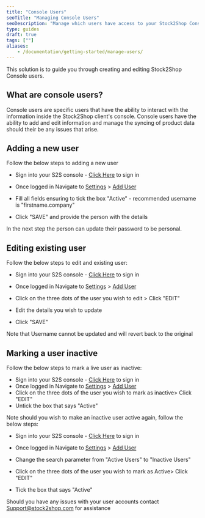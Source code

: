 ```yaml
---
title: "Console Users"
seoTitle: "Managing Console Users"
seoDescription: "Manage which users have access to your Stock2Shop Console as well as the permissions they have with your data."
type: guides
draft: true
tags: [""]
aliases:
    - /documentation/getting-started/manage-users/
---
```


This solution is to guide you through creating and editing Stock2Shop Console users.

## What are console users?
Console users are specific users that have the ability to interact with the information inside the Stock2Shop client's console.
Console users have the ability to add and edit information and manage the syncing of product data should their be any issues that arise.

## Adding a new user
Follow the below steps to adding a new user

- Sign into your S2S console - [Click Here](https://console.stock2shop.com/) to sign in
- Once logged in Navigate to [Settings](https://console.stock2shop.com/console/#/settings) > [Add User](https://console.stock2shop.com/console/#/users/add)
- Fill all fields ensuring to tick the box "Active" - recommended username is "firstname.company" 


- Click "SAVE" and provide the person with the details

In the next step the person can update their password to be personal.

## Editing existing user
Follow the below steps to edit and existing user:

- Sign into your S2S console - [Click Here](https://console.stock2shop.com/) to sign in
- Once logged in Navigate to [Settings](https://console.stock2shop.com/console/#/settings) > [Add User](https://console.stock2shop.com/console/#/users/add)
- Click on the three dots of the user you wish to edit > Click "EDIT"


- Edit the details you wish to update
- Click "SAVE"   

Note that Username cannot be updated and will revert back to the original

## Marking a user inactive
Follow the below steps to mark a live user as inactive:  

- Sign into your S2S console - [Click Here](https://console.stock2shop.com/) to sign in
- Once logged in Navigate to [Settings](https://console.stock2shop.com/console/#/settings) > [Add User](https://console.stock2shop.com/console/#/users/add)
- Click on the three dots of the user you wish to mark as inactive> Click "EDIT"
- Untick the box that says "Active"


Note should you wish to make an inactive user active again, follow the below steps:

- Sign into your S2S console - [Click Here](https://console.stock2shop.com/) to sign in
- Once logged in Navigate to [Settings](https://console.stock2shop.com/console/#/settings) > [Add User](https://console.stock2shop.com/console/#/users/add)
- Change the search parameter from "Active Users" to "Inactive Users"


- Click on the three dots of the user you wish to mark as Active> Click "EDIT"
- Tick the box that says "Active"


Should you have any issues with your user accounts contact Support@stock2shop.com for assistance